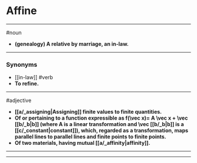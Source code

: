 # Affine
---
#noun
- **(genealogy) A relative by marriage, an in-law.**
---
### Synonyms
- [[in-law]]
#verb
- **To refine.**
---
#adjective
- **[[a/_assigning|Assigning]] finite values to finite quantities.**
- **Of or pertaining to a function expressible as f(\vec x)= A \vec x + \vec [[b/_b|b]] (where A is a linear transformation and \vec [[b/_b|b]] is a [[c/_constant|constant]]), which, regarded as a transformation, maps parallel lines to parallel lines and finite points to finite points.**
- **Of two materials, having mutual [[a/_affinity|affinity]].**
---
---
